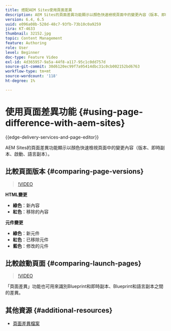 ```yaml
---
title: 搭配AEM Sites使用頁面差異
description: AEM Sites的頁面差異功能顯示以顏色快速檢視頁面中的變更內容（版本、即時副本、啟動、語言副本）。
version: 6.4, 6.5
uuid: e096a08b-528d-48c7-93fb-73b10c0a9259
jira: KT-4633
thumbnail: 32152.jpg
topic: Content Management
feature: Authoring
role: User
level: Beginner
doc-type: Feature Video
exl-id: 4d365957-9a5a-44f8-a117-95c1c0dd757d
source-git-commit: 30d6120ec99f7a95414dbc31c0cb002152bd6763
workflow-type: tm+mt
source-wordcount: '118'
ht-degree: 1%

---
```


# 使用頁面差異功能 {#using-page-difference-with-aem-sites}

{{edge-delivery-services-and-page-editor}}

AEM Sites的頁面差異功能顯示以顏色快速檢視頁面中的變更內容（版本、即時副本、啟動、語言副本）。

## 比較頁面版本 {#comparing-page-versions}

>[!VIDEO](https://video.tv.adobe.com/v/32152?quality=12&learn=on)

**HTML變更**

* **綠色**：新內容
* **紅色**：移除的內容

**元件變更**

* **綠色**：新元件
* **紅色**：已移除元件
* **藍色**：修改的元件

## 比較啟動頁面 {#comparing-launch-pages}

>[!VIDEO](https://video.tv.adobe.com/v/17746?quality=12&learn=on)

「頁面差異」功能也可用來識別Blueprint和即時副本、Blueprint和語言副本之間的差異。

## 其他資源 {#additional-resources}

* [頁面差異檔案](https://experienceleague.adobe.com/docs/experience-manager-65/authoring/siteandpage/page-diff.html)
